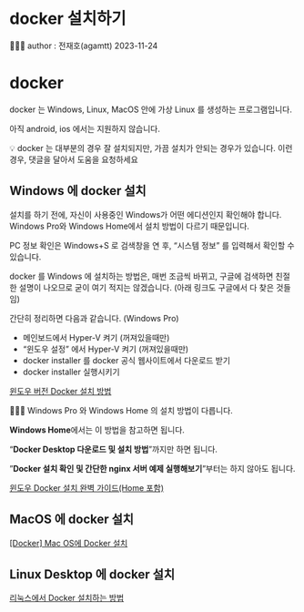# docker 설치하기

<aside>
👨🏻‍💻 author : 전재호(agamtt) 2023-11-24

</aside>

# docker

docker 는 Windows, Linux, MacOS 안에 가상 Linux 를 생성하는 프로그램입니다.

아직 android, ios 에서는 지원하지 않습니다.

<aside>
💡 docker 는 대부분의 경우 잘 설치되지만, 가끔 설치가 안되는 경우가 있습니다. 이런 경우, 댓글을 달아서 도움을 요청하세요

</aside>

## Windows 에 docker 설치

설치를 하기 전에, 자신이 사용중인 Windows가 어떤 에디션인지 확인해야 합니다. Windows Pro와 Windows Home에서 설치 방법이 다르기 때문입니다. 

PC 정보 확인은 Windows+S 로 검색창을 연 후, “시스템 정보” 를 입력해서 확인할 수 있습니다. 

 docker 를 Windows 에 설치하는 방법은, 매번 조금씩 바뀌고, 구글에 검색하면 친절한 설명이 나오므로 굳이 여기 적지는 않겠습니다. (아래 링크도 구글에서 다 찾은 것들임)

간단히 정리하면 다음과 같습니다. (Windows Pro) 

- 메인보드에서 Hyper-V 켜기 (꺼져있을때만)
- “윈도우 설정” 에서 Hyper-V 켜기 (꺼져있을때만)
- docker installer 를 docker 공식 웹사이트에서 다운로드 받기
- docker installer 실행시키기

[윈도우 버전 Docker 설치 방법](https://freewings.tistory.com/98)

<aside>
👨🏻‍💻 Windows Pro 와 Windows Home 의 설치 방법이 다릅니다.

</aside>

**Windows Home**에서는 이 방법을 참고하면 됩니다. 

“**Docker Desktop 다운로드 및 설치 방법**”까지만 하면 됩니다.

”**Docker 설치 확인 및 간단한 nginx 서버 예제 실행해보기**”부터는 하지 않아도 됩니다.

[윈도우 Docker 설치 완벽 가이드(Home 포함)](https://www.lainyzine.com/ko/article/a-complete-guide-to-how-to-install-docker-desktop-on-windows-10/)

## MacOS 에 docker 설치

[[Docker] Mac OS에 Docker 설치](https://velog.io/@eunhye_/Docker-Mac-OS에-Docker-설치)

## Linux Desktop 에 docker 설치

[리눅스에서 Docker 설치하는 방법](https://www.lainyzine.com/ko/article/how-to-install-docker-on-linux/)